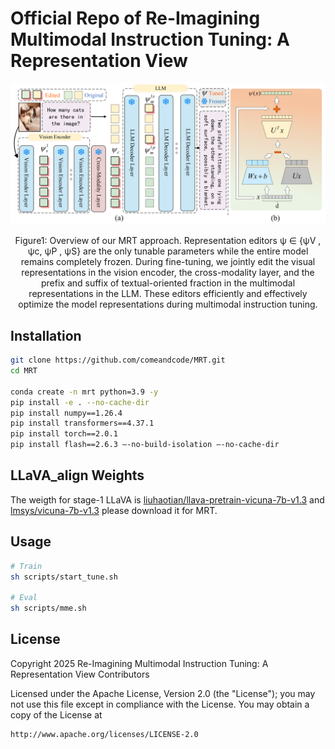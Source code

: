 # Official Repo of Re-Imagining Multimodal Instruction Tuning: A Representation View

<div align="center">
  <img src=".\images\mainfig.png">
</div>
<p align="center">
 Figure1: Overview of our MRT approach. Representation editors ψ ∈ {ψV , ψc, ψP , ψS} are the only tunable
parameters while the entire model remains completely frozen. During fine-tuning, we jointly edit
the visual representations in the vision encoder, the cross-modality layer, and the prefix and suffix
of textual-oriented fraction in the multimodal representations in the LLM. These editors efficiently
and effectively optimize the model representations during multimodal instruction tuning.
</p>

## Installation

```bash
git clone https://github.com/comeandcode/MRT.git
cd MRT

conda create -n mrt python=3.9 -y
pip install -e . --no-cache-dir
pip install numpy==1.26.4
pip install transformers==4.37.1
pip install torch==2.0.1
pip install flash==2.6.3 –-no-build-isolation –-no-cache-dir

```
## LLaVA_align Weights

The weigth for stage-1 LLaVA is [liuhaotian/llava-pretrain-vicuna-7b-v1.3](https://huggingface.co/liuhaotian/llava-pretrain-vicuna-7b-v1.3) and  [lmsys/vicuna-7b-v1.3](https://huggingface.co/lmsys/vicuna-7b-v1.3) please download it for MRT.

## Usage

```bash
# Train
sh scripts/start_tune.sh

# Eval
sh scripts/mme.sh

```
## License


Copyright 2025 Re-Imagining Multimodal Instruction Tuning: A Representation View Contributors

Licensed under the Apache License, Version 2.0 (the "License");
you may not use this file except in compliance with the License.
You may obtain a copy of the License at

    http://www.apache.org/licenses/LICENSE-2.0
